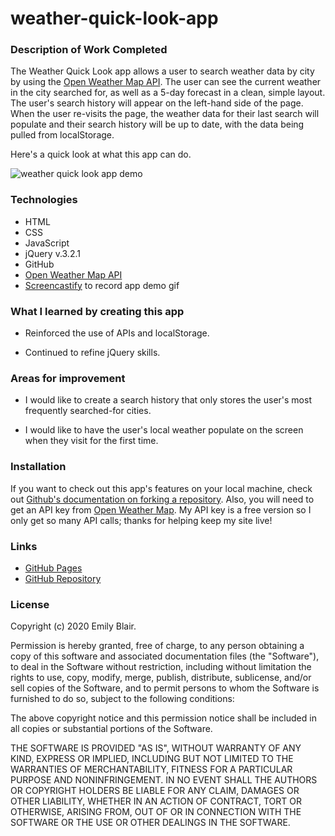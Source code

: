 # weather-quick-look-app

### Description of Work Completed

The Weather Quick Look app allows a user to search weather data by city by using the [Open Weather Map API](https://openweathermap.org/api).  The user can see the current weather in the city searched for, as well as a 5-day forecast in a clean, simple layout.  The user's search history will appear on the left-hand side of the page.  When the user re-visits the page, the weather data for their last search will populate and their search history will be up to date, with the data being pulled from localStorage.  
  
Here's a quick look at what this app can do.

![weather quick look app demo](Assets/weather-quick-look-demo.gif)

### Technologies
* HTML
* CSS
* JavaScript
* jQuery v.3.2.1
* GitHub
* [Open Weather Map API](https://openweathermap.org/api)
* [Screencastify](https://www.screencastify.com/) to record app demo gif

### What I learned by creating this app

* Reinforced the use of APIs and localStorage.

* Continued to refine jQuery skills.

### Areas for improvement

* I would like to create a search history that only stores the user's most frequently searched-for cities.

* I would like to have the user's local weather populate on the screen when they visit for the first time.

### Installation

If you want to check out this app's features on your local machine, check out [Github's documentation on forking a repository](https://docs.github.com/en/free-pro-team@latest/github/getting-started-with-github/fork-a-repo).  Also, you will need to get an API key from [Open Weather Map](https://openweathermap.org/api).  My API key is a free version so I only get so many API calls; thanks for helping keep my site live!

### Links
* [GitHub Pages](https://emblair96.github.io/weather-quick-look-app/)
* [GitHub Repository](https://github.com/emblair96/weather-quick-look-app)

### License
Copyright (c) 2020 Emily Blair.  

Permission is hereby granted, free of charge, to any person obtaining a copy
of this software and associated documentation files (the "Software"), to deal
in the Software without restriction, including without limitation the rights
to use, copy, modify, merge, publish, distribute, sublicense, and/or sell
copies of the Software, and to permit persons to whom the Software is
furnished to do so, subject to the following conditions:

The above copyright notice and this permission notice shall be included in all
copies or substantial portions of the Software.

THE SOFTWARE IS PROVIDED "AS IS", WITHOUT WARRANTY OF ANY KIND, EXPRESS OR
IMPLIED, INCLUDING BUT NOT LIMITED TO THE WARRANTIES OF MERCHANTABILITY,
FITNESS FOR A PARTICULAR PURPOSE AND NONINFRINGEMENT. IN NO EVENT SHALL THE
AUTHORS OR COPYRIGHT HOLDERS BE LIABLE FOR ANY CLAIM, DAMAGES OR OTHER
LIABILITY, WHETHER IN AN ACTION OF CONTRACT, TORT OR OTHERWISE, ARISING FROM,
OUT OF OR IN CONNECTION WITH THE SOFTWARE OR THE USE OR OTHER DEALINGS IN THE
SOFTWARE.